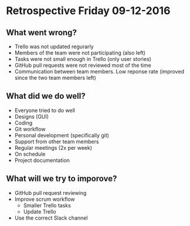 # Retrospective Friday 09-12-2016

## What went wrong?
- Trello was not updated regurarly
- Members of the team were not participating (also left)
- Tasks were not small enough in Trello (only user stories)
- GitHub pull requests were not reviewed most of the time
- Communication between team members. Low reponse rate (improved since the two team members left)


## What did we do well?
- Everyone tried to do well
- Designs (GUI)
- Coding
- Git workflow
- Personal development (specifically git)
- Support from other team members
- Regular meetings (2x per week)
- On schedule
- Project documentation

## What will we try to imporove?
- GitHub pull request reviewing
- Improve scrum workflow
    - Smaller Trello tasks
    - Update Trello
- Use the correct Slack channel
